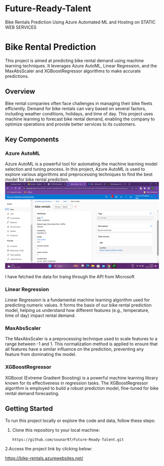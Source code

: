 # Future-Ready-Talent
Bike Rentals Prediction Using Azure Automated ML and Hosting on STATIC WEB SERVICES
# Bike Rental Prediction

This project is aimed at predicting bike rental demand using machine learning techniques. It leverages Azure AutoML, Linear Regression, and the MaxAbsScaler and XGBoostRegressor algorithms to make accurate predictions.

## Overview

Bike rental companies often face challenges in managing their bike fleets efficiently. Demand for bike rentals can vary based on several factors, including weather conditions, holidays, and time of day. This project uses machine learning to forecast bike rental demand, enabling the company to optimize operations and provide better services to its customers.

## Key Components

### Azure AutoML

Azure AutoML is a powerful tool for automating the machine learning model selection and tuning process. In this project, Azure AutoML is used to explore various algorithms and preprocessing techniques to find the best model for bike rental prediction.
![I have fetched the data for traing through the API from Microsoft ](https://github.com/sounar97/Future-Ready-Talent/blob/3cecb4481f0ff6475f4657562a13c0a071288008/Screenshot%202023-07-22%20005940.png)

I have fetched the data for traing through the API from Microsoft

### Linear Regression

Linear Regression is a fundamental machine learning algorithm used for predicting numeric values. It forms the basis of our bike rental prediction model, helping us understand how different features (e.g., temperature, time of day) impact rental demand.

### MaxAbsScaler

The MaxAbsScaler is a preprocessing technique used to scale features to a range between -1 and 1. This normalization method is applied to ensure that all features have a similar influence on the prediction, preventing any feature from dominating the model.

### XGBoostRegressor

XGBoost (Extreme Gradient Boosting) is a powerful machine learning library known for its effectiveness in regression tasks. The XGBoostRegressor algorithm is employed to build a robust prediction model, fine-tuned for bike rental demand forecasting.

## Getting Started

To run this project locally or explore the code and data, follow these steps:

1. Clone this repository to your local machine:

   ```bash
   https://github.com/sounar97/Future-Ready-Talent.git

2.Access the project link by clicking below:

  https://bike-rentals.azurewebsites.net/
